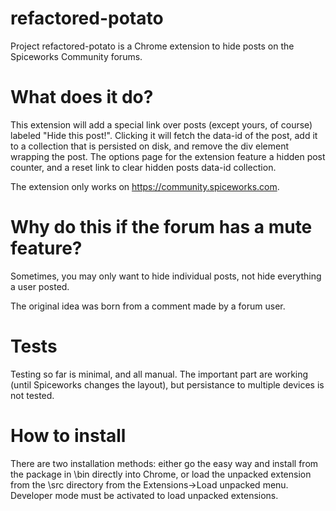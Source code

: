# refactored-potato
Project refactored-potato is a Chrome extension to hide posts on the Spiceworks Community forums.

# What does it do?
This extension will add a special link over posts (except yours, of course) labeled "Hide this post!". Clicking it will fetch the data-id of the post, add it to a collection that is persisted on disk, and remove the div element wrapping the post. The options page for the extension feature a hidden post counter, and a reset link to clear hidden posts data-id collection.

The extension only works on https://community.spiceworks.com.

# Why do this if the forum has a mute feature?
Sometimes, you may only want to hide individual posts, not hide everything a user posted.

The original idea was born from a comment made by a forum user.

# Tests
Testing so far is minimal, and all manual. The important part are working (until Spiceworks changes the layout), but persistance to multiple devices is not tested.

# How to install
There are two installation methods: either go the easy way and install from the package in \bin directly into Chrome, or load the unpacked extension from the \src directory from the Extensions->Load unpacked menu. Developer mode must be activated to load unpacked extensions.
